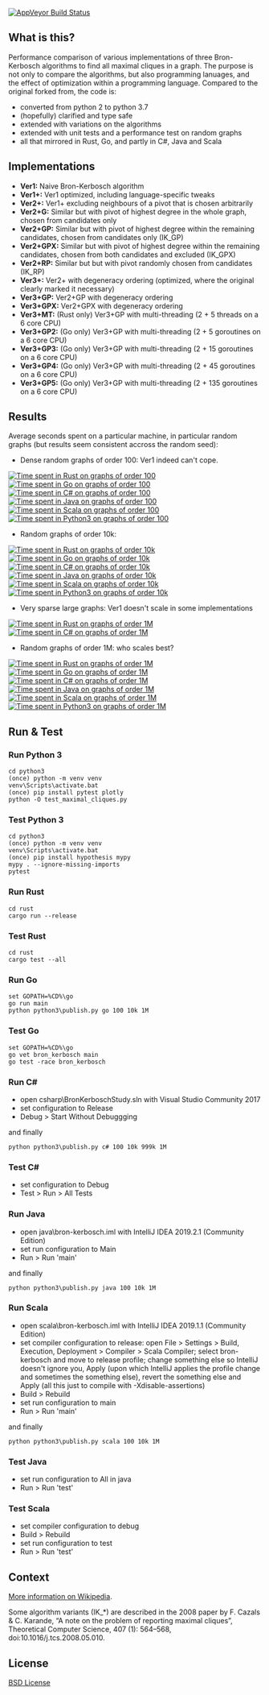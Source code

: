 [![AppVeyor Build Status](https://ci.appveyor.com/api/projects/status/github/ssomers/bron-kerbosch?svg=true&branch=master)](https://ci.appveyor.com/project/ssomers/bron-kerbosch)

## What is this?

Performance comparison of various implementations of three Bron-Kerbosch algorithms to find all maximal cliques in a graph.
The purpose is not only to compare the algorithms, but also programming lanuages, and the effect of optimization within a programming language.
Compared to the original forked from, the code is:
* converted from python 2 to python 3.7
* (hopefully) clarified and type safe
* extended with variations on the algorithms
* extended with unit tests and a performance test on random graphs
* all that mirrored in Rust, Go, and partly in C#, Java and Scala

## Implementations

* **Ver1:** Naive Bron-Kerbosch algorithm
* **Ver1+:** Ver1 optimized, including language-specific tweaks
* **Ver2+:** Ver1+ excluding neighbours of a pivot that is chosen arbitrarily
* **Ver2+G:** Similar but with pivot of highest degree in the whole graph, chosen from candidates only
* **Ver2+GP:** Similar but with pivot of highest degree within the remaining candidates, chosen from candidates only (IK\_GP)
* **Ver2+GPX:** Similar but with pivot of highest degree within the remaining candidates, chosen from both candidates and excluded (IK\_GPX)
* **Ver2+RP:** Similar but but with pivot randomly chosen from candidates (IK\_RP)
* **Ver3+:** Ver2+ with degeneracy ordering (optimized, where the original clearly marked it necessary)
* **Ver3+GP:** Ver2+GP with degeneracy ordering
* **Ver3+GPX:** Ver2+GPX with degeneracy ordering
* **Ver3+MT:** (Rust only) Ver3+GP with multi-threading (2 + 5 threads on a 6 core CPU)
* **Ver3+GP2:** (Go only) Ver3+GP with multi-threading (2 + 5 goroutines on a 6 core CPU)
* **Ver3+GP3:** (Go only) Ver3+GP with multi-threading (2 + 15 goroutines on a 6 core CPU)
* **Ver3+GP4:** (Go only) Ver3+GP with multi-threading (2 + 45 goroutines on a 6 core CPU)
* **Ver3+GP5:** (Go only) Ver3+GP with multi-threading (2 + 135 goroutines on a 6 core CPU)

## Results

Average seconds spent on a particular machine, in particular random graphs (but results seem consistent accross the random seed):

* Dense random graphs of order 100: Ver1 indeed can't cope.

[![Time spent in Rust on graphs of order 100](https://plot.ly/~stein.somers/153.png?share_key=AvQmqLCv53BIi1Hj30a8Dd "View interactively")](https://plot.ly/~stein.somers/153/?share_key=AvQmqLCv53BIi1Hj30a8Dd)
[![Time spent in Go on graphs of order 100](https://plot.ly/~stein.somers/183.png?share_key=WseMiu6UJZgAKyQvTF2bJp "View interactively")](https://plot.ly/~stein.somers/183/?share_key=WseMiu6UJZgAKyQvTF2bJp)
[![Time spent in C# on graphs of order 100](https://plot.ly/~stein.somers/237.png?share_key=DqinsfUmGJVNhW9jPg5r4S "View interactively")](https://plot.ly/~stein.somers/237/?share_key=DqinsfUmGJVNhW9jPg5r4S)
[![Time spent in Java on graphs of order 100](https://plot.ly/~stein.somers/275.png?share_key=6RR8zlwdQSnvV7T6AAGu2x "View interactively")](https://plot.ly/~stein.somers/275/?share_key=6RR8zlwdQSnvV7T6AAGu2x)
[![Time spent in Scala on graphs of order 100](https://plot.ly/~stein.somers/197.png?share_key=F33K579eKLzY0A7fSherUI "View interactively")](https://plot.ly/~stein.somers/197/?share_key=F33K579eKLzY0A7fSherUI)
[![Time spent in Python3 on graphs of order 100](https://plot.ly/~stein.somers/157.png?share_key=FMnLKjdaEhpyZlGG6nH09O "View interactively")](https://plot.ly/~stein.somers/157/?share_key=FMnLKjdaEhpyZlGG6nH09O)

* Random graphs of order 10k:

[![Time spent in Rust on graphs of order 10k](https://plot.ly/~stein.somers/124.png?share_key=IFDVpkT7WiFl8n2Cc8Tjnj "View interactively")](https://plot.ly/~stein.somers/124/?share_key=IFDVpkT7WiFl8n2Cc8Tjnj)
[![Time spent in Go on graphs of order 10k](https://plot.ly/~stein.somers/187.png?share_key=EtNe8FbmD8BwrxBaC7dHBt "View interactively")](https://plot.ly/~stein.somers/187/?share_key=EtNe8FbmD8BwrxBaC7dHBt)
[![Time spent in C# on graphs of order 10k](https://plot.ly/~stein.somers/239.png?share_key=SAxyM6pj8iMenK6SfIr9Um "View interactively")](https://plot.ly/~stein.somers/239/?share_key=SAxyM6pj8iMenK6SfIr9Um)
[![Time spent in Java on graphs of order 10k](https://plot.ly/~stein.somers/277.png?share_key=36zZ9joB55lvyYICQ7QL3B "View interactively")](https://plot.ly/~stein.somers/277/?share_key=36zZ9joB55lvyYICQ7QL3B)
[![Time spent in Scala on graphs of order 10k](https://plot.ly/~stein.somers/199.png?share_key=ZM9Igh4glwfW0rFVJFzf3s "View interactively")](https://plot.ly/~stein.somers/199/?share_key=ZM9Igh4glwfW0rFVJFzf3s)
[![Time spent in Python3 on graphs of order 10k](https://plot.ly/~stein.somers/128.png?share_key=8AATmcjFpdY0onO7L9nmad "View interactively")](https://plot.ly/~stein.somers/128/?share_key=8AATmcjFpdY0onO7L9nmad)

* Very sparse large graphs: Ver1 doesn't scale in some implementations

[![Time spent in Rust on graphs of order 1M](https://plot.ly/~stein.somers/265.png?share_key=pr6lBghz9gi7b16rFrFS6n "View interactively")](https://plot.ly/~stein.somers/265/?share_key=pr6lBghz9gi7b16rFrFS6n)
[![Time spent in C# on graphs of order 1M](https://plot.ly/~stein.somers/267.png?share_key=Q6X4A2vOdBvCKcsEkVKoI3 "View interactively")](https://plot.ly/~stein.somers/267/?share_key=Q6X4A2vOdBvCKcsEkVKoI3)

* Random graphs of order 1M: who scales best?

[![Time spent in Rust on graphs of order 1M](https://plot.ly/~stein.somers/155.png?share_key=n5CnokKbHg9fwfBXyyUMOU "View interactively")](https://plot.ly/~stein.somers/155/?share_key=n5CnokKbHg9fwfBXyyUMOU)
[![Time spent in Go on graphs of order 1M](https://plot.ly/~stein.somers/189.png?share_key=55O2tqyLcqoFVfH89tWesI "View interactively")](https://plot.ly/~stein.somers/189/?share_key=55O2tqyLcqoFVfH89tWesI)
[![Time spent in C# on graphs of order 1M](https://plot.ly/~stein.somers/261.png?share_key=DSsVRnQJEqbKPxQn8RyaSX "View interactively")](https://plot.ly/~stein.somers/261/?share_key=DSsVRnQJEqbKPxQn8RyaSX)
[![Time spent in Java on graphs of order 1M](https://plot.ly/~stein.somers/279.png?share_key=xHLiUmyFGHPAKf028I79Gd "View interactively")](https://plot.ly/~stein.somers/279/?share_key=xHLiUmyFGHPAKf028I79Gd)
[![Time spent in Scala on graphs of order 1M](https://plot.ly/~stein.somers/201.png?share_key=pAZbwXAIC0C96nD9WP38yl "View interactively")](https://plot.ly/~stein.somers/201/?share_key=pAZbwXAIC0C96nD9WP38yl)
[![Time spent in Python3 on graphs of order 1M](https://plot.ly/~stein.somers/213.png?share_key=FNQg1eSkoQaxjuw5yoEwNJ "View interactively")](https://plot.ly/~stein.somers/213/?share_key=FNQg1eSkoQaxjuw5yoEwNJ")

## Run & Test

### Run Python 3

    cd python3
    (once) python -m venv venv
    venv\Scripts\activate.bat
    (once) pip install pytest plotly
    python -O test_maximal_cliques.py

### Test Python 3

    cd python3
    (once) python -m venv venv
    venv\Scripts\activate.bat
    (once) pip install hypothesis mypy
    mypy . --ignore-missing-imports
    pytest

### Run Rust

    cd rust
    cargo run --release

### Test Rust

    cd rust
    cargo test --all

### Run Go

    set GOPATH=%CD%\go
    go run main
    python python3\publish.py go 100 10k 1M

### Test Go
    
    set GOPATH=%CD%\go
    go vet bron_kerbosch main
    go test -race bron_kerbosch

### Run C#
  - open csharp\BronKerboschStudy.sln with Visual Studio Community 2017
  - set configuration to Release
  - Debug > Start Without Debuggging

and finally

    python python3\publish.py c# 100 10k 999k 1M

### Test C#
  - set configuration to Debug
  - Test > Run > All Tests

### Run Java
  - open java\bron-kerbosch.iml with IntelliJ IDEA 2019.2.1 (Community Edition)
  - set run configuration to Main
  - Run > Run 'main'

and finally

    python python3\publish.py java 100 10k 1M

### Run Scala
  - open scala\bron-kerbosch.iml with IntelliJ IDEA 2019.1.1 (Community Edition)
  - set compiler configuration to release: open File > Settings > Build, Execution, Deployment > Compiler > Scala Compiler; select bron-kerbosch and move to release profile; change something else so IntelliJ doesn't ignore you, Apply (upon which IntelliJ applies the profile change and sometimes the something else), revert the something else and Apply (all this just to compile with -Xdisable-assertions)
  - Build > Rebuild
  - set run configuration to main
  - Run > Run 'main'

and finally

    python python3\publish.py scala 100 10k 1M

### Test Java
  - set run configuration to All in java
  - Run > Run 'test'

### Test Scala
  - set compiler configuration to debug
  - Build > Rebuild
  - set run configuration to test
  - Run > Run 'test'

## Context

[More information on Wikipedia](http://en.wikipedia.org/wiki/Bron-Kerbosch_algorithm).

Some algorithm variants (IK_*) are described in the 2008 paper by F. Cazals & C. Karande, “A note on the problem of reporting maximal cliques”, Theoretical Computer Science, 407 (1): 564–568, doi:10.1016/j.tcs.2008.05.010.

## License

[BSD License](http://opensource.org/licenses/BSD-3-Clause)
